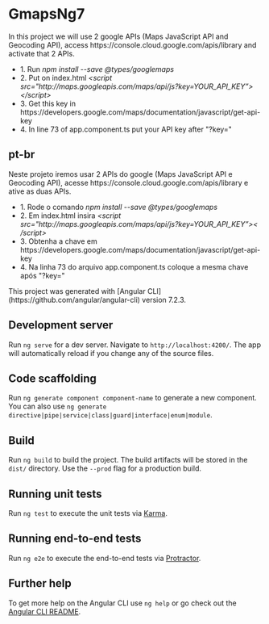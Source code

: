 # GmapsNg7

<p>In this project we will use 2 google APIs (Maps JavaScript API and Geocoding API), access https://console.cloud.google.com/apis/library and activate that 2 APIs.</p>
	<ul>
		<li>1.	Run <i>npm install --save @types/googlemaps</i></li>
		<li>2.	Put on index.html <i>&lt;script src="http://maps.googleapis.com/maps/api/js?key=YOUR_API_KEY”&gt;&lt;/script&gt;</li></i>
		<li>3.	Get this key in https://developers.google.com/maps/documentation/javascript/get-api-key</li>
		<li>4.	In line 73 of app.component.ts put your API key after "?key="</li>
	</ul>

## pt-br	

<p>Neste projeto iremos usar 2 APIs do google (Maps JavaScript API e Geocoding API), acesse https://console.cloud.google.com/apis/library e ative as duas APIs.</p>
	<ul>
		<li>1.	Rode o comando <i>npm install --save @types/googlemaps</i></li>
		<li>2.	Em index.html insira <i>&lt;script src="http://maps.googleapis.com/maps/api/js?key=YOUR_API_KEY”&gt;&lt;	/script&gt;</li></i>
		<li>3.	Obtenha a chave em https://developers.google.com/maps/documentation/javascript/get-api-key</li>
		<li>4.	Na linha 73 do arquivo app.component.ts coloque a mesma chave após "?key="</li>
	</ul>
This project was generated with [Angular CLI](https://github.com/angular/angular-cli) version 7.2.3.

## Development server

Run `ng serve` for a dev server. Navigate to `http://localhost:4200/`. The app will automatically reload if you change any of the source files.

## Code scaffolding

Run `ng generate component component-name` to generate a new component. You can also use `ng generate directive|pipe|service|class|guard|interface|enum|module`.

## Build

Run `ng build` to build the project. The build artifacts will be stored in the `dist/` directory. Use the `--prod` flag for a production build.

## Running unit tests

Run `ng test` to execute the unit tests via [Karma](https://karma-runner.github.io).

## Running end-to-end tests

Run `ng e2e` to execute the end-to-end tests via [Protractor](http://www.protractortest.org/).

## Further help

To get more help on the Angular CLI use `ng help` or go check out the [Angular CLI README](https://github.com/angular/angular-cli/blob/master/README.md).
